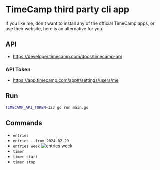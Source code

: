 # TimeCamp third party cli app

If you like me, don't want to install any of the official TimeCamp apps, or use their website, here is an alternative for you.

## API

- https://developer.timecamp.com/docs/timecamp-api

### API Token

- https://app.timecamp.com/app#/settings/users/me

## Run

```sh
TIMECAMP_API_TOKEN=123 go run main.go
```

## Commands

- `entries`
- `entries --from 2024-02-29`
- `entries week`
  ![entries week](https://github.com/AbeEstrada/timecamp-cli/assets/7937/5b435b51-df44-4223-9119-f755d28f81e7)
- `timer`
- `timer start`
- `timer stop`
